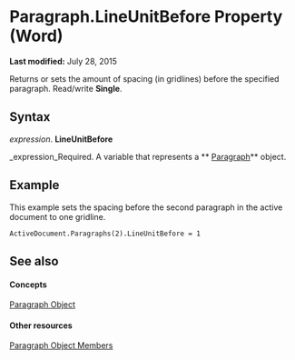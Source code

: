 
# Paragraph.LineUnitBefore Property (Word)

 **Last modified:** July 28, 2015

Returns or sets the amount of spacing (in gridlines) before the specified paragraph. Read/write  **Single**.

## Syntax

 _expression_. **LineUnitBefore**

 _expression_Required. A variable that represents a  ** [Paragraph](0a704079-a082-4ab1-841b-fc0d49dd26d4.md)** object.


## Example

This example sets the spacing before the second paragraph in the active document to one gridline.


```
ActiveDocument.Paragraphs(2).LineUnitBefore = 1
```


## See also


#### Concepts


 [Paragraph Object](0a704079-a082-4ab1-841b-fc0d49dd26d4.md)
#### Other resources


 [Paragraph Object Members](e1fc5b91-e908-580e-ab72-898648a5c0c3.md)
